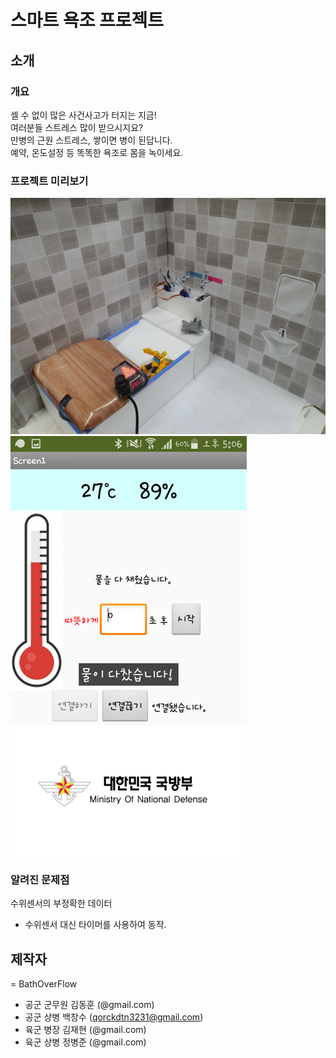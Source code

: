 # 스마트 욕조 프로젝트

## 소개

### 개요
셀 수 없이 많은 사건사고가 터지는 지금!<br>
여러분들 스트레스 많이 받으시지요?<br>
만병의 근원 스트레스, 쌓이면 병이 된답니다.<br>
예약, 온도설정 등 똑똑한 욕조로 몸을 녹이세요.<br>


### 프로젝트 미리보기

<img src="https://github.com/BackPia/osam2019/blob/master/resources/img1.jpg?raw=true">
<img src="https://github.com/BackPia/osam2019/blob/master/resources/img2.png?raw=true">

### 알려진 문제점
수위센서의 부정확한 데이터
  - 수위센서 대신 타이머를 사용하여 동작.

## 제작자

= BathOverFlow
  - 공군 군무원 김동훈 (@gmail.com)
  - 공군 상병   백창수 (qorckdtn3231@gmail.com)
  - 육군 병장   김재현 (@gmail.com)
  - 육군 상병	정병준 (@gmail.com)